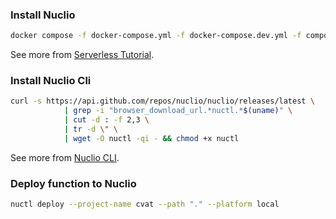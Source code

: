 
### Install Nuclio

```bash
docker compose -f docker-compose.yml -f docker-compose.dev.yml -f components/serverless/docker-compose.serverless.yml up -d --build
```
See more from [Serverless Tutorial].

### Install Nuclio Cli
```bash
curl -s https://api.github.com/repos/nuclio/nuclio/releases/latest \
			| grep -i "browser_download_url.*nuctl.*$(uname)" \
			| cut -d : -f 2,3 \
			| tr -d \" \
			| wget -O nuctl -qi - && chmod +x nuctl
```
See more from [Nuclio CLI].

### Deploy function to Nuclio
```bash
nuctl deploy --project-name cvat --path "." --platform local
```

[Serverless Tutorial]: https://docs.cvat.ai/docs/manual/advanced/serverless-tutorial/
[Nuclio CLI]: https://docs.nuclio.io/en/stable/reference/nuctl/nuctl.html